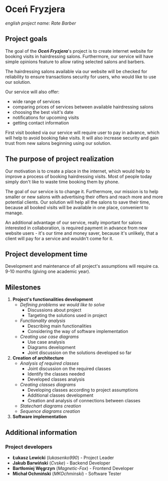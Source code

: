 # Oceń Fryzjera
_english project name: Rate Barber_

## Project goals

The goal of the ***Oceń Fryzjera***'s project is to create internet website for booking visits in hairdressing salons. Furthermore, our service will have simple opinions feature to allow rating selected salons and barbers.

The hairdressing salons available via our website will be checked for reliability to ensure transactions security for users, who would like to use our solution. 

Our service will also offer:
- wide range of services
- comparing prices of services between available hairdressing salons
- choosing the best visit's date
- notifications for upcoming visits
- getting contact information

First visit booked via our service will require user to pay in advance, which will help to avoid booking fake visits.
It will also increase security and gain trust from new salons beginning using our solution.

## The purpose of project realization

Our motivation is to create a place in the internet, which would help to improve a process of booking hairdressing visits. Most of people today simply don't like to waste time booking them by phone.

The goal of our service is to change it. Furthermore, our mission is to help smaller or new salons with advertising their offers and reach more and more potential clients.
Our solution will help all the salons to save their time, because all booked visits will be available in one place, convenient to manage.

An additional advantage of our service, really important for salons interested in collaboration, is required payment in advance from new website users - it's our time and money saver, because it's unlikely, that a client will pay for a service and wouldn't come for it.

## Project development time

Development and maintenance of all project's assumptions will require ca. 9-10 months (giving one academic year). 

## Milestones

1. **Project's functionalities development**
   - *Defining problems we would like to solve*
     - Discussions about project
     - Targeting the solutions used in project
   - *Functionality analysis*
     - Describing main functionalities
     - Considering the way of software implementation
   - *Creating use case diagrams*
     - Use case analysis
     - Diagrams development
     - Joint discussion on the solutions developed so far
2. **Creation of architecture**
   - *Analysis of required classes*
     - Joint discussion on the required classes
     - Identify the classes needed
     - Developed classes analysis
   - *Creating classes diagrams*
     - Developing classes according to project assumptions
     - Additional classes development
     - Creation and analysis of connections between classes
   - *Statechart diagrams creation*
   - *Sequence diagrams creation*
3. **Software implementation**

## Additional information

### Project developers

- **Łukasz Lewicki** (*lukasenko990*) - Project Leader
- **Jakub Barwiński** (*Cvske*) - Backend Developer
- **Bartłomiej Węgrzyn** (*Magnetic-Fox*) - Frontend Developer
- **Michał Ochmiński** (*MKOchminski*) - Software Tester
